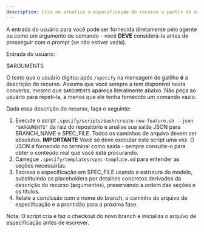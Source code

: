 ```yaml
---
description: Cria ou atualiza a especificação do recurso a partir de uma descrição do recurso em linguagem natural.
---
```


A entrada do usuário para você pode ser fornecida diretamente pelo agente ou como um argumento de comando - você **DEVE** considerá-la antes de prosseguir com o prompt (se não estiver vazia).

Entrada do usuário:

$ARGUMENTS

O texto que o usuário digitou após `/specify` na mensagem de gatilho **é** a descrição do recurso. Assuma que você sempre a tem disponível nesta conversa, mesmo que `$ARGUMENTS` apareça literalmente abaixo. Não peça ao usuário para repeti-la, a menos que ele tenha fornecido um comando vazio.

Dada essa descrição do recurso, faça o seguinte:

1. Execute o script `.specify/scripts/bash/create-new-feature.sh --json "$ARGUMENTS"` da raiz do repositório e analise sua saída JSON para BRANCH_NAME e SPEC_FILE. Todos os caminhos de arquivo devem ser absolutos.
   **IMPORTANTE** Você só deve executar este script uma vez. O JSON é fornecido no terminal como saída - sempre consulte-o para obter o conteúdo real que você está procurando.
2. Carregue `.specify/templates/spec-template.md` para entender as seções necessárias.
3. Escreva a especificação em SPEC_FILE usando a estrutura do modelo, substituindo os placeholders por detalhes concretos derivados da descrição do recurso (argumentos), preservando a ordem das seções e os títulos.
4. Relate a conclusão com o nome do branch, o caminho do arquivo de especificação e a prontidão para a próxima fase.

Nota: O script cria e faz o checkout do novo branch e inicializa o arquivo de especificação antes de escrever.
